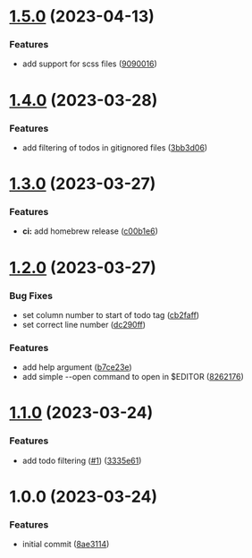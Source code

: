 # [1.5.0](https://github.com/opendevtools/todos/compare/v1.4.0...v1.5.0) (2023-04-13)


### Features

* add support for scss files ([9090016](https://github.com/opendevtools/todos/commit/9090016b80f8e308c2278cccdedbbb820b66bc16))

# [1.4.0](https://github.com/opendevtools/todos/compare/v1.3.0...v1.4.0) (2023-03-28)


### Features

* add filtering of todos in gitignored files ([3bb3d06](https://github.com/opendevtools/todos/commit/3bb3d06f8521a63f86049ff2a8d84ff14f24cef1))

# [1.3.0](https://github.com/opendevtools/todos/compare/v1.2.0...v1.3.0) (2023-03-27)


### Features

* **ci:** add homebrew release ([c00b1e6](https://github.com/opendevtools/todos/commit/c00b1e656fc0f0b97f60342d349f4834cad64027))

# [1.2.0](https://github.com/opendevtools/todos/compare/v1.1.0...v1.2.0) (2023-03-27)


### Bug Fixes

* set column number to start of todo tag ([cb2faff](https://github.com/opendevtools/todos/commit/cb2faff6cc10eeec4afd6a6c1db314cbbb06c61e))
* set correct line number ([dc290ff](https://github.com/opendevtools/todos/commit/dc290ff75d79dcee4e277aa43c2f31e8bb8145f5))


### Features

* add help argument ([b7ce23e](https://github.com/opendevtools/todos/commit/b7ce23e3eb21a238d98f25a2275d67e94c85393f))
* add simple --open command to open in $EDITOR ([8262176](https://github.com/opendevtools/todos/commit/826217694ab13cf887e1cf2aae762bcf4cc13b6e))

# [1.1.0](https://github.com/opendevtools/todos/compare/v1.0.0...v1.1.0) (2023-03-24)


### Features

* add todo filtering ([#1](https://github.com/opendevtools/todos/issues/1)) ([3335e61](https://github.com/opendevtools/todos/commit/3335e6176ce26ec0ae8e1c222a8eacbb58219139))

# 1.0.0 (2023-03-24)


### Features

* initial commit ([8ae3114](https://github.com/opendevtools/todos/commit/8ae3114068078a01836fbd8e28451856645fd2b7))

